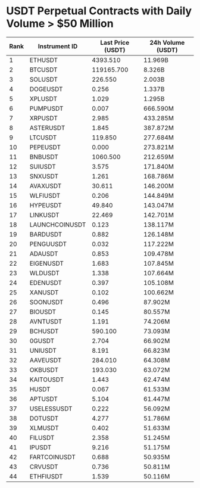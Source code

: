 # USDT Perpetual Contracts with Daily Volume > $50 Million

| Rank | Instrument ID | Last Price (USDT) | 24h Volume (USDT) |
|------|---------------|-------------------|-------------------|
| 1 | ETHUSDT | 4393.510 | 11.969B |
| 2 | BTCUSDT | 119165.700 | 8.326B |
| 3 | SOLUSDT | 226.550 | 2.003B |
| 4 | DOGEUSDT | 0.256 | 1.337B |
| 5 | XPLUSDT | 1.029 | 1.295B |
| 6 | PUMPUSDT | 0.007 | 666.590M |
| 7 | XRPUSDT | 2.985 | 433.285M |
| 8 | ASTERUSDT | 1.845 | 387.872M |
| 9 | LTCUSDT | 119.850 | 277.684M |
| 10 | PEPEUSDT | 0.000 | 273.821M |
| 11 | BNBUSDT | 1060.500 | 212.659M |
| 12 | SUIUSDT | 3.575 | 171.840M |
| 13 | SNXUSDT | 1.261 | 168.786M |
| 14 | AVAXUSDT | 30.611 | 146.200M |
| 15 | WLFIUSDT | 0.206 | 144.849M |
| 16 | HYPEUSDT | 49.840 | 143.047M |
| 17 | LINKUSDT | 22.469 | 142.701M |
| 18 | LAUNCHCOINUSDT | 0.123 | 138.117M |
| 19 | BARDUSDT | 0.882 | 126.148M |
| 20 | PENGUUSDT | 0.032 | 117.222M |
| 21 | ADAUSDT | 0.853 | 109.478M |
| 22 | EIGENUSDT | 1.683 | 107.845M |
| 23 | WLDUSDT | 1.338 | 107.664M |
| 24 | EDENUSDT | 0.397 | 105.108M |
| 25 | XANUSDT | 0.102 | 100.662M |
| 26 | SOONUSDT | 0.496 | 87.902M |
| 27 | BIOUSDT | 0.145 | 80.557M |
| 28 | AVNTUSDT | 1.191 | 74.206M |
| 29 | BCHUSDT | 590.100 | 73.093M |
| 30 | 0GUSDT | 2.704 | 66.902M |
| 31 | UNIUSDT | 8.191 | 66.823M |
| 32 | AAVEUSDT | 284.010 | 64.308M |
| 33 | OKBUSDT | 193.030 | 63.072M |
| 34 | KAITOUSDT | 1.443 | 62.474M |
| 35 | HUSDT | 0.067 | 61.533M |
| 36 | APTUSDT | 5.104 | 61.447M |
| 37 | USELESSUSDT | 0.222 | 56.092M |
| 38 | DOTUSDT | 4.277 | 51.786M |
| 39 | XLMUSDT | 0.402 | 51.633M |
| 40 | FILUSDT | 2.358 | 51.245M |
| 41 | IPUSDT | 9.216 | 51.175M |
| 42 | FARTCOINUSDT | 0.688 | 50.935M |
| 43 | CRVUSDT | 0.736 | 50.811M |
| 44 | ETHFIUSDT | 1.539 | 50.116M |
